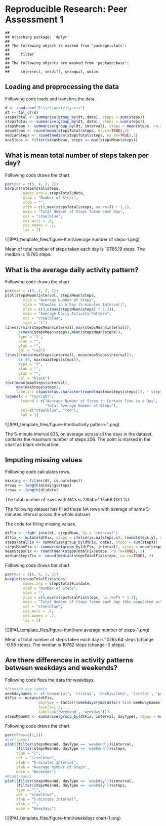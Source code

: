 # Reproducible Research: Peer Assessment 1


```
## 
## Attaching package: 'dplyr'
## 
## The following object is masked from 'package:stats':
## 
##     filter
## 
## The following objects are masked from 'package:base':
## 
##     intersect, setdiff, setequal, union
```

## Loading and preprocessing the data

Following code loads and transfers the data.

```r
d <- read.csv("F:\\r\\activity.csv")
dt <- tbl_df(d)
stepsTotal <- summarise(group_by(dt, date), steps = sum(steps))
stepsTotal <- summarise(group_by(dt, date), steps = sum(steps))
stepsMean <- summarise(group_by(dt, interval), steps = mean(steps, na.rm=T))
meanSteps <- round(mean(stepsTotal$steps, na.rm=TRUE),2)
medianSteps <- round(median(stepsTotal$steps, na.rm=TRUE),2)
maxSteps <- filter(stepsMean, steps == max(stepsMean$steps))
```

## What is mean total number of steps taken per day?

Following code draws the chart.

```r
par(mar = c(5, 4, 2, 2))
barplot(stepsTotal$steps, 
        names.arg = stepsTotal$date, 
        ylab = "Number of Steps", 
        xlab = "",
        ylim = c(0,max(stepsTotal$steps, na.rm=T) * 1.2),
        main = "Total Number of Steps Taken each Day", 
        col = "steelblue",
        cex.axis = .8,
        cex.names = .7,
        las = 2)
```

![](PA1_template_files/figure-html/average number of steps-1.png) 

Mean of total number of steps taken each day is 10766.19 steps.
The median is 10765 steps.

## What is the average daily activity pattern?

Following code draws the chart.

```r
par(mar = c(5, 4, 2, 2))
plot(stepsMean$interval, stepsMean$steps, 
        ylab = "Average Number of Steps", 
        xlab = "Minutes in a Day (5-minutes Interval)",
        ylim = c(0,c(max(stepsMean$steps) * 1.3)),
        main = "Average Daily Activity Pattern", 
        col = "steelblue",
        type = "l")
lines(c(min(stepsMean$interval),max(stepsMean$interval)), 
      c(mean(stepsMean$steps),mean(stepsMean$steps)), 
      type = "l", 
      xlab = "", 
      ylab = "", 
      col = "red") 
lines(c(mean(maxSteps$interval), mean(maxSteps$interval)), 
      c(-10, max(maxSteps$steps)), 
      type = "l", 
      xlab = "", 
      ylab = "", 
      col = "black")
text(mean(maxSteps$interval),
     max(maxSteps$steps), 
     labels = c(paste(as.character(round(max(maxSteps$steps))), " steps")))
legend(x = "topright", 
       legend = c("Average Number of Steps in Certain Time in a Day",
                  "Total Average Number of Steps"), 
       col=c("steelblue", "red"), 
       lwd = 1) 
```

![](PA1_template_files/figure-html/activity pattern-1.png) 

The 5-minute interval 835, on average across all the days in the dataset, contains the maximum number of steps 206. The point is marked in the chart as black vertical line.

## Imputing missing values

Following code calculates rows.

```r
missing <- filter(dt, is.na(steps))
mrows <- length(missing$steps)
trows <- length(dt$date)
```

The total number of rows with NA's is 2304 of 17568 (13.1 %).

The following dataset has filled those NA rows with average of same 5-minutes interval across the whole dataset.

The code for filling missing values.

```r
dtFix <- right_join(dt, stepsMean, by = "interval")
dtFix <- mutate(dtFix, steps = ifelse(is.na(steps.x), round(steps.y), round(steps.x)))
stepsTotalFix <- summarise(group_by(dtFix, date), steps = sum(steps))
stepsMeanFix <- summarise(group_by(dtFix, interval), steps = mean(steps))
meanStepsFix <- round(mean(stepsTotalFix$steps, na.rm=TRUE), 2)
medianStepsFix <- round(median(stepsTotalFix$steps, na.rm=TRUE), 2)
```

Following code draws the chart.

```r
par(mar = c(6, 6, 2, 2))
barplot(stepsTotalFix$steps, 
        names.arg = stepsTotalFix$date, 
        ylab = "Number of Steps", 
        xlab = "",
        ylim = c(0,max(stepsTotalFix$steps, na.rm=T) * 1.2),
        main = "Total Number of Steps Taken each Day (NAs populated with average)", 
        col = "steelblue",
        cex.axis = .8,
        cex.names = .7,
        las = 2)
```

![](PA1_template_files/figure-html/new average number of steps-1.png) 

Mean of total number of steps taken each day is 10765.64 steps (change -0.55 steps).
The median is 10762 steps (change -3 steps).

## Are there differences in activity patterns between weekdays and weekends?

Following code fixes the data for weekdays.

```r
#Finnish day labels
weekdaynames <- c('maanantai', 'tiistai', 'keskiviikko', 'torstai', 'perjantai')
dtFix <- mutate(dtFix, 
               dayType = factor((weekdays(ymd(date)) %in% weekdaynames)+1L,
               levels=1:2,
               labels=c('weekend', 'weekday')))
stepsMeanWd <- summarise(group_by(dtFix, interval, dayType), steps = mean(steps))
```

Following code draws the chart.

```r
par(mfrow=c(1,2))
#Left-panel
plot((filter(stepsMeanWd, dayType == 'weekend'))$interval, 
     (filter(stepsMeanWd, dayType == 'weekend'))$steps, 
     type = "l", 
     col = "steelblue",
     xlab = "5-minutes Interval", 
     ylab = "Average Number of Steps",
     main = "Weekends")
#Right-panel
plot((filter(stepsMeanWd, dayType == 'weekday'))$interval, 
     (filter(stepsMeanWd, dayType == 'weekday'))$steps, 
     type = "l", 
     col = "steelblue",
     xlab = "5-minutes Interval", 
     ylab = "",
     main = "Weekdays")
```

![](PA1_template_files/figure-html/weekdays chart-1.png) 

